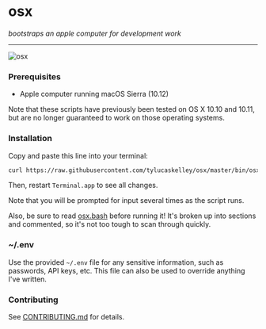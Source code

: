 # osx

*bootstraps an apple computer for development work*

---

![osx](https://raw.githubusercontent.com/tylucaskelley/osx/785fc8c360eb7aad0ecc7cb1b1d72032960a2d6d/osx.png)

### Prerequisites

* Apple computer running macOS Sierra (10.12)

Note that these scripts have previously been tested on OS X 10.10 and 10.11, but are
no longer guaranteed to work on those operating systems.

### Installation

Copy and paste this line into your terminal:

```sh
curl https://raw.githubusercontent.com/tylucaskelley/osx/master/bin/osx.bash -o osx.bash && caffeinate -i bash osx.bash
```

Then, restart `Terminal.app` to see all changes.

Note that you will be prompted for input several times as the script runs.

Also, be sure to read [osx.bash](https://github.com/tylucaskelley/osx/blob/master/bin/osx.bash)
before running it! It's broken up into sections and commented, so it's not too
tough to scan through quickly.

### ~/.env

Use the provided `~/.env` file for any sensitive information, such as passwords,
API keys, etc. This file can also be used to override anything I've written.

### Contributing

See [CONTRIBUTING.md](https://github.com/tylucaskelley/osx/blob/master/.github/CONTRIBUTING.md) for details.
